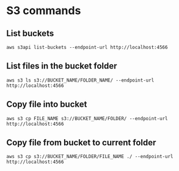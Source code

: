 # S3 commands
## List buckets
`aws s3api list-buckets --endpoint-url http://localhost:4566`
## List files in the bucket folder
`aws s3 ls s3://BUCKET_NAME/FOLDER_NAME/ --endpoint-url http://localhost:4566`
## Copy file into bucket
`aws s3 cp FILE_NAME s3://BUCKET_NAME/FOLDER/ --endpoint-url http://localhost:4566`
## Copy file from bucket to current folder
`aws s3 cp s3://BUCKET_NAME/FOLDER/FILE_NAME ./ --endpoint-url http://localhost:4566`